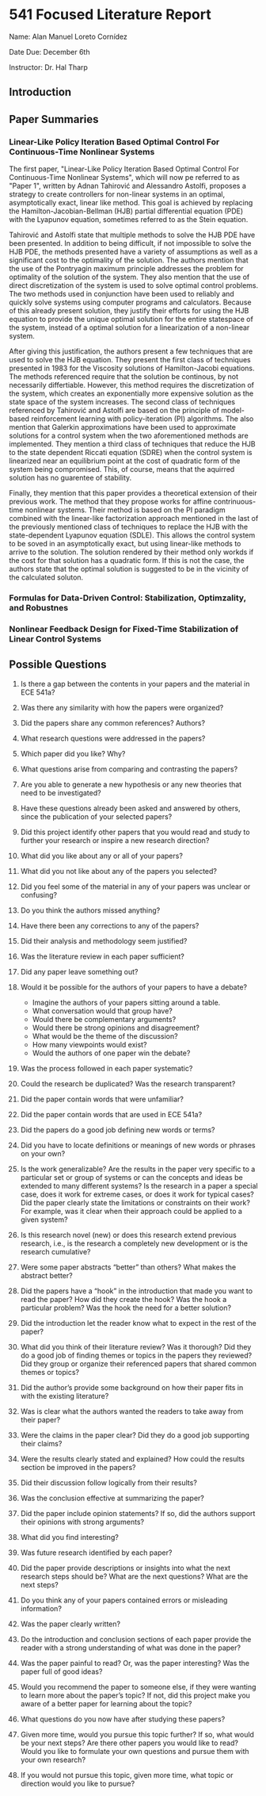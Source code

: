 # 541 Focused Literature Report

Name: Alan Manuel Loreto Cornídez

Date Due: December 6th

Instructor: Dr. Hal Tharp

## Introduction

## Paper Summaries

### Linear-Like Policy Iteration Based Optimal Control For Continuous-Time Nonlinear Systems

The first paper, "Linear-Like Policy Iteration Based Optimal Control For
Continuous-Time Nonlinear Systems", which will now pe referred to as "Paper 1",
written by Adnan Tahirović and Alessandro Astolfi, proposes a strategy to create
controllers for non-linear systems in an optimal, asymptotically exact, linear
like method. This goal is achieved by replacing the Hamilton-Jacobian-Bellman
(HJB) partial differential equation (PDE) with the Lyapunov equation, sometimes
referred to as the Stein equation.

Tahirović and Astolfi state that multiple methods to solve the HJB PDE have been
presented. In addition to being difficult, if not impossible to solve the HJB
PDE, the methods presented have a variety of assumptions as well as a
significant cost to the optimality of the solution. The authors mention that the
use of the Pontryagin maximum principle addresses the problem for optimality of
the solution of the system. They also mention that the use of direct
discretization of the system is used to solve optimal control problems. The two
methods used in conjunction have been used to reliably and quickly solve systems
using computer programs and calculators. Because of this already present
solution, they justify their efforts for using the HJB equation to provide the
unique optimal solution for the entire statespace of the system, instead of a
optimal solution for a linearization of a non-linear system.

After giving this justification, the authors present a few techniques that are
used to solve the HJB equation. They present the first class of techniques
presented in 1983 for the Viscosity solutions of Hamilton-Jacobi equations. The
methods referenced require that the solution be continous, by not necessarily
differtiable. However, this method requires the discretization of the system,
which creates an exponentially more expensive solution as the state space of the
system increases. The second class of techniques referenced by Tahirović and
Astolfi are based on the principle of model-based reinforcement learning with
policy-iteration (PI) algorithms. The also mention that Galerkin approximations
have been used to approximate solutions for a control system when the two
aforementioned methods are implemented. They mention a third class of techniques
that reduce the HJB to the state dependent Riccati equation (SDRE) when the
control system is linearized near an equilibrium point at the cost of quadratic
form of the system being compromised. This, of course, means that the aquirred
solution has no guarentee of stability.

Finally, they mention that this paper provides a theoretical extension of their
previous work. The method that they propose works for affine contrinuous-time
nonlinear systems. Their method is based on the PI paradigm combined with the
linear-like factorization approach mentioned in the last of the previously
mentioned class of techniques to replace the HJB with the state-dependent
Lyapunov equation (SDLE). This allows the control system to be soved in an
asymptotically exact, but using linear-like methods to arrive to the solution.
The solution rendered by their method only workds if the cost for that solution
has a quadratic form. If this is not the case, the authors state that the
optimal solution is suggested to be in the vicinity of the calculated soluton.

### Formulas for Data-Driven Control: Stabilization, Optimzality, and Robustnes

### Nonlinear Feedback Design for Fixed-Time Stabilization of Linear Control Systems

## Possible Questions

1. Is there a gap between the contents in your papers and the material in ECE
   541a?

2. Was there any similarity with how the papers were organized?

3. Did the papers share any common references? Authors?

4. What research questions were addressed in the papers?

5. Which paper did you like? Why?

6. What questions arise from comparing and contrasting the papers?

7. Are you able to generate a new hypothesis or any new theories that need to be
   investigated?

8. Have these questions already been asked and answered by others, since the
   publication of your selected papers?

9. Did this project identify other papers that you would read and study to
   further your research or inspire a new research direction?

10. What did you like about any or all of your papers?

11. What did you not like about any of the papers you selected?

12. Did you feel some of the material in any of your papers was unclear or
    confusing?

13. Do you think the authors missed anything?

14. Have there been any corrections to any of the papers?

15. Did their analysis and methodology seem justified?

16. Was the literature review in each paper sufficient?

17. Did any paper leave something out?

18. Would it be possible for the authors of your papers to have a debate?

    - Imagine the authors of your papers sitting around a table.
    - What conversation would that group have?
    - Would there be complementary arguments?
    - Would there be strong opinions and disagreement?
    - What would be the theme of the discussion?
    - How many viewpoints would exist?
    - Would the authors of one paper win the debate?

19. Was the process followed in each paper systematic?

20. Could the research be duplicated? Was the research transparent?

21. Did the paper contain words that were unfamiliar?

22. Did the paper contain words that are used in ECE 541a?

23. Did the papers do a good job defining new words or terms?

24. Did you have to locate definitions or meanings of new words or phrases on
    your own?

25. Is the work generalizable? Are the results in the paper very specific to a
    particular set or group of systems or can the concepts and ideas be extended
    to many different systems? Is the research in a paper a special case, does
    it work for extreme cases, or does it work for typical cases? Did the paper
    clearly state the limitations or constraints on their work? For example, was
    it clear when their approach could be applied to a given system?

26. Is this research novel (new) or does this research extend previous research,
    i.e., is the research a completely new development or is the research
    cumulative?

27. Were some paper abstracts “better” than others? What makes the abstract
    better?

28. Did the papers have a “hook” in the introduction that made you want to read
    the paper? How did they create the hook? Was the hook a particular problem?
    Was the hook the need for a better solution?

29. Did the introduction let the reader know what to expect in the rest of the
    paper?

30. What did you think of their literature review? Was it thorough? Did they do
    a good job of finding themes or topics in the papers they reviewed? Did they
    group or organize their referenced papers that shared common themes or
    topics?

31. Did the author’s provide some background on how their paper fits in with the
    existing literature?

32. Was is clear what the authors wanted the readers to take away from their
    paper?

33. Were the claims in the paper clear? Did they do a good job supporting their
    claims?

34. Were the results clearly stated and explained? How could the results section
    be improved in the papers?

35. Did their discussion follow logically from their results?

36. Was the conclusion effective at summarizing the paper?

37. Did the paper include opinion statements? If so, did the authors support
    their opinions with strong arguments?

38. What did you find interesting?

39. Was future research identified by each paper?

40. Did the paper provide descriptions or insights into what the next research
    steps should be? What are the next questions? What are the next steps?

41. Do you think any of your papers contained errors or misleading information?

42. Was the paper clearly written?

43. Do the introduction and conclusion sections of each paper provide the reader
    with a strong understanding of what was done in the paper?

44. Was the paper painful to read? Or, was the paper interesting? Was the paper
    full of good ideas?

45. Would you recommend the paper to someone else, if they were wanting to learn
    more about the paper’s topic? If not, did this project make you aware of a
    better paper for learning about the topic?

46. What questions do you now have after studying these papers?

47. Given more time, would you pursue this topic further? If so, what would be
    your next steps? Are there other papers you would like to read? Would you
    like to formulate your own questions and pursue them with your own research?

48. If you would not pursue this topic, given more time, what topic or direction
    would you like to pursue?
